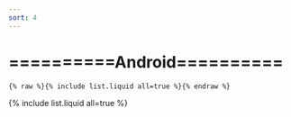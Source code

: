 ```yaml
---
sort: 4
---
```


# ==========Android==========

```
{% raw %}{% include list.liquid all=true %}{% endraw %}
```

{% include list.liquid all=true %}
